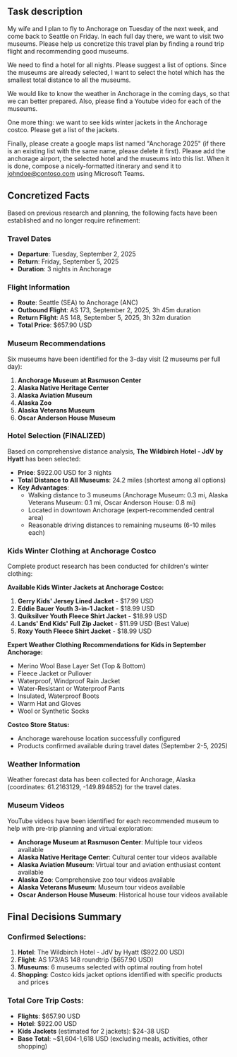 ## Task description 

My wife and I plan to fly to Anchorage on Tuesday of the next week, and come back to Seattle on Friday. In each full day there, we want to visit two museums. Please help us concretize this travel plan by finding a round trip flight and recommending good museums.

We need to find a hotel for all nights. Please suggest a list of options. Since the museums are already selected, I want to select the hotel which has the smallest total distance to all the museums.

We would like to know the weather in Anchorage in the coming days, so that we can better prepared. Also, please find a Youtube video for each of the museums.

One more thing: we want to see kids winter jackets in the Anchorage costco. Please get a list of the jackets.

Finally, please create a google maps list named "Anchorage 2025" (if there is an existing list with the same name, please delete it first). Please add the anchorage airport, the selected hotel and the museums into this list. When it is done, compose a nicely-formatted itinerary and send it to johndoe@contoso.com using Microsoft Teams. 

## Concretized Facts

Based on previous research and planning, the following facts have been established and no longer require refinement:

### Travel Dates
- **Departure**: Tuesday, September 2, 2025
- **Return**: Friday, September 5, 2025
- **Duration**: 3 nights in Anchorage

### Flight Information
- **Route**: Seattle (SEA) to Anchorage (ANC)
- **Outbound Flight**: AS 173, September 2, 2025, 3h 45m duration
- **Return Flight**: AS 148, September 5, 2025, 3h 32m duration
- **Total Price**: $657.90 USD

### Museum Recommendations
Six museums have been identified for the 3-day visit (2 museums per full day):
1. **Anchorage Museum at Rasmuson Center**
2. **Alaska Native Heritage Center**
3. **Alaska Aviation Museum**
4. **Alaska Zoo**
5. **Alaska Veterans Museum**
6. **Oscar Anderson House Museum**

### Hotel Selection (FINALIZED)
Based on comprehensive distance analysis, **The Wildbirch Hotel - JdV by Hyatt** has been selected:
- **Price**: $922.00 USD for 3 nights
- **Total Distance to All Museums**: 24.2 miles (shortest among all options)
- **Key Advantages**:
  - Walking distance to 3 museums (Anchorage Museum: 0.3 mi, Alaska Veterans Museum: 0.1 mi, Oscar Anderson House: 0.8 mi)
  - Located in downtown Anchorage (expert-recommended central area)
  - Reasonable driving distances to remaining museums (6-10 miles each)

### Kids Winter Clothing at Anchorage Costco
Complete product research has been conducted for children's winter clothing:

**Available Kids Winter Jackets at Anchorage Costco:**
1. **Gerry Kids' Jersey Lined Jacket** - $17.99 USD
2. **Eddie Bauer Youth 3-in-1 Jacket** - $18.99 USD
3. **Quiksilver Youth Fleece Shirt Jacket** - $18.99 USD
4. **Lands' End Kids' Full Zip Jacket** - $11.99 USD (Best Value)
5. **Roxy Youth Fleece Shirt Jacket** - $18.99 USD

**Expert Weather Clothing Recommendations for Kids in September Anchorage:**
- Merino Wool Base Layer Set (Top & Bottom)
- Fleece Jacket or Pullover
- Waterproof, Windproof Rain Jacket
- Water-Resistant or Waterproof Pants
- Insulated, Waterproof Boots
- Warm Hat and Gloves
- Wool or Synthetic Socks

**Costco Store Status:**
- Anchorage warehouse location successfully configured
- Products confirmed available during travel dates (September 2-5, 2025)

### Weather Information
Weather forecast data has been collected for Anchorage, Alaska (coordinates: 61.2163129, -149.894852) for the travel dates.

### Museum Videos
YouTube videos have been identified for each recommended museum to help with pre-trip planning and virtual exploration:
- **Anchorage Museum at Rasmuson Center**: Multiple tour videos available
- **Alaska Native Heritage Center**: Cultural center tour videos available
- **Alaska Aviation Museum**: Virtual tour and aviation enthusiast content available
- **Alaska Zoo**: Comprehensive zoo tour videos available
- **Alaska Veterans Museum**: Museum tour videos available
- **Oscar Anderson House Museum**: Historical house tour videos available

## Final Decisions Summary

### Confirmed Selections:
1. **Hotel**: The Wildbirch Hotel - JdV by Hyatt ($922.00 USD)
2. **Flight**: AS 173/AS 148 roundtrip ($657.90 USD)
3. **Museums**: 6 museums selected with optimal routing from hotel
4. **Shopping**: Costco kids jacket options identified with specific products and prices

### Total Core Trip Costs:
- **Flights**: $657.90 USD
- **Hotel**: $922.00 USD
- **Kids Jackets** (estimated for 2 jackets): $24-38 USD
- **Base Total**: ~$1,604-1,618 USD (excluding meals, activities, other shopping)



